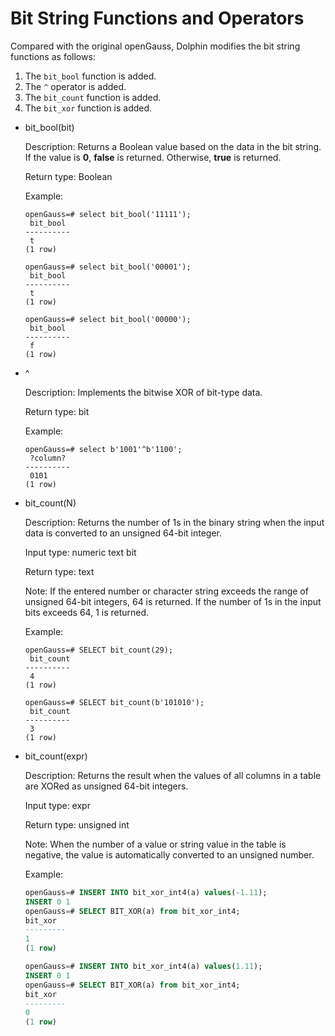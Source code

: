 # Bit String Functions and Operators<a name="EN-US_TOPIC_0289900469"></a>

Compared with the original openGauss, Dolphin modifies the bit string functions as follows:

1. The `bit_bool` function is added.
2. The `^` operator is added.
3. The `bit_count` function is added.
4. The `bit_xor` function is added.

- bit_bool(bit)

  Description: Returns a Boolean value based on the data in the bit string. If the value is **0**, **false** is returned. Otherwise, **true** is returned.

  Return type: Boolean

  Example:
  ~~~
  openGauss=# select bit_bool('11111');
   bit_bool 
  ----------
   t
  (1 row)
  ~~~

  ~~~
  openGauss=# select bit_bool('00001');
   bit_bool 
  ----------
   t
  (1 row)
  ~~~

  ~~~
  openGauss=# select bit_bool('00000');
   bit_bool 
  ----------
   f
  (1 row)
  ~~~

- ^

  Description: Implements the bitwise XOR of bit-type data.

  Return type: bit

  Example:

  ```
  openGauss=# select b'1001'^b'1100';
   ?column? 
  ----------
   0101
  (1 row)
  ```

- bit_count(N)

  Description: Returns the number of 1s in the binary string when the input data is converted to an unsigned 64-bit integer.

  Input type: numeric text bit

  Return type: text

  Note: If the entered number or character string exceeds the range of unsigned 64-bit integers, 64 is returned. If the number of 1s in the input bits exceeds 64, 1 is returned.

  Example:
  ~~~
  openGauss=# SELECT bit_count(29);
   bit_count 
  ----------
   4
  (1 row)
  ~~~

  ~~~
  openGauss=# SELECT bit_count(b'101010');
   bit_count 
  ----------
   3
  (1 row)
  ~~~

- bit_count(expr)

  Description: Returns the result when the values of all columns in a table are XORed as unsigned 64-bit integers.

  Input type: expr

  Return type: unsigned int

  Note: When the number of a value or string value in the table is negative, the value is automatically converted to an unsigned number.

  Example:
  ```sql
  openGauss=# INSERT INTO bit_xor_int4(a) values(-1.11);
  INSERT 0 1
  openGauss=# SELECT BIT_XOR(a) from bit_xor_int4;
  bit_xor 
  ---------
  1
  (1 row)

  openGauss=# INSERT INTO bit_xor_int4(a) values(1.11);
  INSERT 0 1
  openGauss=# SELECT BIT_XOR(a) from bit_xor_int4;
  bit_xor 
  ---------
  0
  (1 row)
  ```
